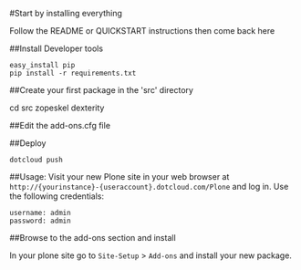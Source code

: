 #Start by installing everything

Follow the README or QUICKSTART instructions then come back here

##Install Developer tools

    easy_install pip
    pip install -r requirements.txt

##Create your first package in the 'src' directory

   cd src
   zopeskel dexterity

##Edit the add-ons.cfg file


##Deploy

    dotcloud push

##Usage:
Visit your new Plone site in your web browser at
`http://{yourinstance}-{useraccount}.dotcloud.com/Plone` and log in.
Use the following credentials:

    username: admin
    password: admin

##Browse to the add-ons section and install

In your plone site go to `Site-Setup` > `Add-ons` and install your new package.

